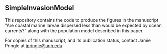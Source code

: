 ## SimpleInvasionModel

This repository contains the code to produce the figures in the manuscript "Are coastal marine larvae dispersed less than would be expected by ocean currents?" along with the population model described in this paper. 

For copies of this manuscript, and its publication status, contact Jamie Pringle at jpringle@unh.edu. 

